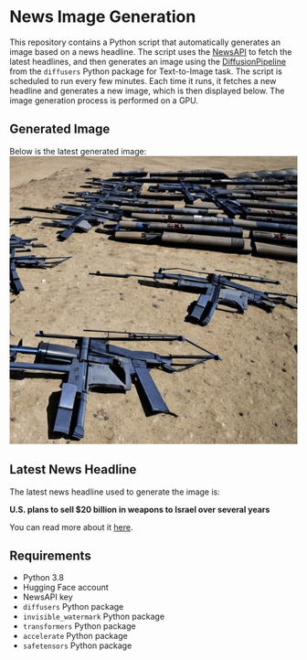 # News Image Generation
This repository contains a Python script that automatically generates an image based on a news headline. The script uses the [NewsAPI](https://newsapi.org/) to fetch the latest headlines, and then generates an image using the [DiffusionPipeline](https://github.com/huggingface/diffusers) from the `diffusers` Python package for Text-to-Image task.
The script is scheduled to run every few minutes. Each time it runs, it fetches a new headline and generates a new image, which is then displayed below. The image generation process is performed on a GPU.

## Generated Image
Below is the latest generated image:
![Generated Image](image.png)

## Latest News Headline
The latest news headline used to generate the image is:

**U.S. plans to sell $20 billion in weapons to Israel over several years**

You can read more about it [here](https://news.google.com/rss/articles/CBMihwFBVV95cUxPeC1uX2J6MFpmMFhIejc3SUdkRk5wZmlYRWVSRGVKZENCd0J3ZmJ6a1hvTE80NlNMV24yZG84aENHMnl2OXcxdXRtM3NYeUM3R2xCZ09JdVlsVEhESmlXZ3NUY1Z5aklGeHhLcUxLTEVjekJiR2ZENC1CN0JNSklBXzU0ajFlV28?oc=5).

## Requirements
- Python 3.8
- Hugging Face account
- NewsAPI key
- `diffusers` Python package
- `invisible_watermark` Python package
- `transformers` Python package
- `accelerate` Python package
- `safetensors` Python package
